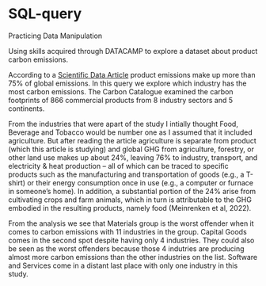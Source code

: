 # SQL-query
 Practicing Data Manipulation


Using skills acquired through DATACAMP to explore a dataset about product carbon emissions.

According to a [Scientific Data Article](https://www.nature.com/articles/s41597-022-01178-9) product emissions make up more than 75% of global emissions. In this query we explore which industry has the most carbon emissions. The Carbon Catalogue examined the carbon footprints of 866 commercial products from 8 industry sectors and 5 continents. 

From the industries that were apart of the study I intially thought Food, Beverage and Tobacco would be number one as I assumed that it included agriculture. But after reading the article agriculture is separate from product (which this article is studying) and global GHG from agriculture, forestry, or other land use makes up about 24%, leaving 76% to industry, transport, and electricity & heat production – all of which can be traced to specific products such as the manufacturing and transportation of goods (e.g., a T-shirt) or their energy consumption once in use (e.g., a computer or furnace in someone’s home). In addition, a substantial portion of the 24% arise from cultivating crops and farm animals, which in turn is attributable to the GHG embodied in the resulting products, namely food (Meinrenken et al, 2022). 

From the analysis we see that Materials group is the worst offender when it comes to carbon emissions with 11 industries in the group. Capital Goods comes in the second spot despite having only 4 industries. They could also be seen as the worst offenders because those 4 indutries are producing almost more carbon emissions than the other industries on the list. Software and Services come in a distant last place with only one industry in this study.
